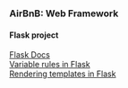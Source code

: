 ### AirBnB: Web Framework

#### Flask project
[Flask Docs](https://flask.palletsprojects.com/en/2.2.x/)  
[Variable rules in Flask](https://www.codingninjas.com/codestudio/library/variable-rules-in-flask)  
[Rendering templates in Flask](https://flask.palletsprojects.com/en/2.2.x/quickstart/#rendering-templates)  
